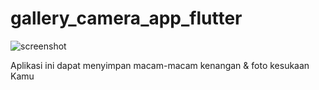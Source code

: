 # gallery_camera_app_flutter


![screenshot](https://miro.medium.com/max/1400/1*BVd5E8Bp95_1vqahKwJOEA.jpeg)

Aplikasi ini dapat menyimpan macam-macam kenangan & foto kesukaan Kamu
